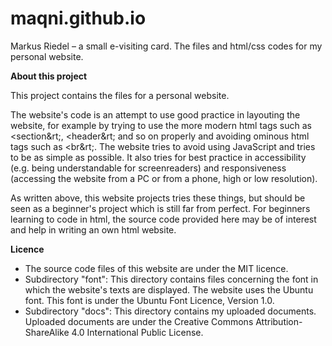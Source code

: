# maqni.github.io
Markus Riedel – a small e-visiting card. 
The files and html/css codes for my personal website.


**About this project**

This project contains the files for a personal website. 

The website's code is an attempt to use good practice in layouting the website, for example by trying to use the more modern html tags such as &lt;section&rt;, &lt;header&rt; and so on properly and avoiding ominous html tags such as &lt;br&rt;. The website tries to avoid using JavaScript and tries to be as simple as possible. It also tries for best practice in accessibility (e.g. being understandable for screenreaders) and responsiveness (accessing the website from a PC or from a phone, high or low resolution). 

As written above, this website projects tries these things, but should be seen as a beginner's project which is still far from perfect. For beginners learning to code in html, the source code provided here may be of interest and help in writing an own html website.

  
**Licence**

- The source code files of this website are under the MIT licence. 
- Subdirectory "font": This directory contains files concerning the font in which the website's texts are displayed. The website uses the Ubuntu font. This font is under the Ubuntu Font Licence, Version 1.0.
- Subdirectory "docs": This directory contains my uploaded documents. Uploaded documents are under the Creative Commons Attribution-ShareAlike 4.0 International Public License.
